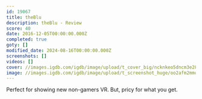```yaml
---
id: 19067
title: theBlu
description: theBlu - Review
score: 40
date: 2016-12-05T00:00:00.000Z
completed: true
goty: []
modified_date: 2024-08-16T00:00:00.000Z
screenshots: []
videos: []
cover: //images.igdb.com/igdb/image/upload/t_cover_big/ncknkeo5dncm3e28iqpl.jpg
image: //images.igdb.com/igdb/image/upload/t_screenshot_huge/oo2afm2mmqw3xhod1kkt.jpg
---
```

Perfect for showing new non-gamers VR. But, pricy for what you get.